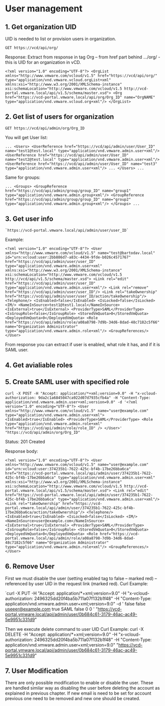 # User management

## 1. Get organization UID
UID is needed to list or provision users in organization.

`GET https://vcd/api/org/`

Response:
Extract from response in tag Org – from href part behind …/org/ - this is UID for an organization in vCD.

`<?xml version="1.0" encoding="UTF-8"?>
<OrgList xmlns="http://www.vmware.com/vcloud/v1.5" href="https://vcd/api/org/" type="application/vnd.vmware.vcloud.orgList+xml" xmlns:xsi="http://www.w3.org/2001/XMLSchema-instance" xsi:schemaLocation="http://www.vmware.com/vcloud/v1.5 http://vcd-portal.vmware.local/api/v1.5/schema/master.xsd">
    <Org href="https://vcd-portal.vmware.local/api/org/Org_ID" name="OrgNAME" type="application/vnd.vmware.vcloud.org+xml"/>
</OrgList>`


## 2. Get list of users for organization

`GET https://vcd/api/admin/org/Org_ID`

You will get User list:

  `
  ...
  <Users>
        <UserReference href="https://vcd/api/admin/user/User_ID" name="test1@test.local" type="application/vnd.vmware.admin.user+xml"/>
        <UserReference href="https://vcd/api/admin/user/User_ID" name="test2@test.local" type="application/vnd.vmware.admin.user+xml"/>
        <UserReference href="https://vcd/api/admin/user/User_ID" name="test3" type="application/vnd.vmware.admin.user+xml"/>
        ...
    </Users>
    ...
    `

Same for groups:

`
...
<Groups>
        <GroupReference href="https://vcd/api/admin/group/group_ID" name="group1" type="application/vnd.vmware.admin.group+xml"/>
        <GroupReference href="https://vcd/api/admin/group/group_ID" name="group2" type="application/vnd.vmware.admin.group+xml"/>
    </Groups>
...    
`

## 3. Get user info

    `https://vcd-portal.vmware.local/api/admin/user/user_ID`

Example:

`<?xml version="1.0" encoding="UTF-8"?>
<User xmlns="http://www.vmware.com/vcloud/v1.5" name="test@bartodav.local" id="urn:vcloud:user:2bb886d7-a83c-4434-9fde-b026c4571767" href="https://vcd/api/admin/user/user_ID" type="application/vnd.vmware.admin.user+xml" xmlns:xsi="http://www.w3.org/2001/XMLSchema-instance" xsi:schemaLocation="http://www.vmware.com/vcloud/v1.5 http://vcd/api/v1.5/schema/master.xsd">
    <Link rel="edit" href="https://vcd/api/admin/user/user_ID" type="application/vnd.vmware.admin.user+xml"/>
    <Link rel="remove" href="https://vcd/api/admin/user/user_ID"/>
    <Link rel="takeOwnership" href="https://vcd/api/admin/user/user_ID/action/takeOwnership"/>
    <Telephone/>
    <IsEnabled>false</IsEnabled>
    <IsLocked>false</IsLocked>
    <IM/>
    <NameInSource>test1@test1.local</NameInSource>
    <IsExternal>true</IsExternal>
    <ProviderType>SAML</ProviderType>
    <IsGroupRole>false</IsGroupRole>
    <StoredVmQuota>0</StoredVmQuota>
    <DeployedVmQuota>0</DeployedVmQuota>
    <Role href="https://vcd/api/admin/role/a08a8798-7d9b-34d6-8dad-48c7182c5f66" name="Organization Administrator" type="application/vnd.vmware.admin.role+xml"/>
    <GroupReferences/>
</User>`
 
From response you can extract if user is enabled, what role it has, and if it is SAML user.

## 4. Get avialiable roles

## 5. Create SAML user with specified role

`curl -X POST
-H "Accept: application/*+xml;version=9.0"
-H "x-vcloud-authorization: 9da2c1a6845047ca922d07d7935cfb4a"
-H "Content-Type: application/vnd.vmware.admin.user+xml;version=9.0"
-d '<?xml version="1.0" encoding="UTF-8"?>
<User
xmlns="http://www.vmware.com/vcloud/v1.5"
name="user@example.com"
type="application/vnd.vmware.admin.user+xml">
<IsEnabled>true</IsEnabled>
<ProviderType>SAML</ProviderType>
<Role
type="application/vnd.vmware.admin.role+xml"
href="https://vcd/api/admin/role/role_ID" />
</User>'
"https://vcd/api/admin/org/Org_ID"`
 

Status: 201 Created

Response body:

`<?xml version="1.0" encoding="UTF-8"?>
<User xmlns="http://www.vmware.com/vcloud/v1.5" name="user@example.com" id="urn:vcloud:user:374235b1-7622-425c-bf4b-17be26bba6ca" href="https://vcd-portal.vmware.local/api/admin/user/374235b1-7622-425c-bf4b-17be26bba6ca" type="application/vnd.vmware.admin.user+xml" xmlns:xsi="http://www.w3.org/2001/XMLSchema-instance" xsi:schemaLocation="http://www.vmware.com/vcloud/v1.5 http://vcd-portal.vmware.local/api/v1.5/schema/master.xsd">
    <Link rel="edit" href="https://vcd-portal.vmware.local/api/admin/user/374235b1-7622-425c-bf4b-17be26bba6ca" type="application/vnd.vmware.admin.user+xml"/>
    <Link rel="takeOwnership" href="https://vcd-portal.vmware.local/api/admin/user/374235b1-7622-425c-bf4b-17be26bba6ca/action/takeOwnership"/>
    <Telephone/>
    <IsEnabled>true</IsEnabled>
    <IsLocked>false</IsLocked>
    <IM/>
    <NameInSource>user@example.com</NameInSource>
    <IsExternal>true</IsExternal>
    <ProviderType>SAML</ProviderType>
    <IsGroupRole>false</IsGroupRole>
    <StoredVmQuota>0</StoredVmQuota>
    <DeployedVmQuota>0</DeployedVmQuota>
    <Role href="https://vcd-portal.vmware.local/api/admin/role/a08a8798-7d9b-34d6-8dad-48c7182c5f66" name="Organization Administrator" type="application/vnd.vmware.admin.role+xml"/>
    <GroupReferences/>
</User>`

## 6. Remove User
First we must disable the user (setting enabled tag to false – marked red) – referenced by user UID in the request link (marked red).
Curl Example:

`curl -X PUT
-H "Accept: application/*+xml;version=9.0"
-H "x-vcloud-authorization: 2496325dd20f4ba5b711a07f132b1f48"
-H "Content-Type: application/vnd.vmware.admin.user+xml;version=9.0"
-d '<?xml version="1.0" encoding="UTF-8"?>
<User xmlns="http://www.vmware.com/vcloud/v1.5" name="useeer@example.com" id="urn:vcloud:user:0b684c61-3179-46ac-ac49-5e9951c331d9" href="https://vcd-portal.vmware.local/api/admin/user/0b684c61-3179-46ac-ac49-5e9951c331d9" type="application/vnd.vmware.admin.user+xml" xmlns:xsi="http://www.w3.org/2001/XMLSchema-instance" xsi:schemaLocation="http://www.vmware.com/vcloud/v1.5 http://vcd-portal.vmware.local/api/v1.5/schema/master.xsd">
    <Link rel="edit" href="https://vcd-portal.vmware.local/api/admin/user/0b684c61-3179-46ac-ac49-5e9951c331d9" type="application/vnd.vmware.admin.user+xml"/>
    <Link rel="takeOwnership" href="https://vcd-portal.vmware.local/api/admin/user/0b684c61-3179-46ac-ac49-5e9951c331d9/action/takeOwnership"/>
    <Telephone/>
    <IsEnabled>false</IsEnabled>
    <IsLocked>false</IsLocked>
    <IM/>
    <NameInSource>useeer@example.com</NameInSource>
    <IsExternal>true</IsExternal>
    <ProviderType>SAML</ProviderType>
    <IsGroupRole>false</IsGroupRole>
    <StoredVmQuota>0</StoredVmQuota>
    <DeployedVmQuota>0</DeployedVmQuota>
    <Role href="https://vcd-portal.vmware.local/api/admin/role/a08a8798-7d9b-34d6-8dad-48c7182c5f66" name="Organization Administrator" type="application/vnd.vmware.admin.role+xml"/>
    <GroupReferences/>
</User>'
"https://vcd-portal.vmware.local/api/admin/user/0b684c61-3179-46ac-ac49-5e9951c331d9"
 
Then we execute delete command to user UID
Curl Example:
curl -X DELETE
-H "Accept: application/*+xml;version=9.0"
-H "x-vcloud-authorization: 2496325dd20f4ba5b711a07f132b1f48"
-H "Content-Type: application/vnd.vmware.admin.user+xml;version=9.0"
"https://vcd-portal.vmware.local/api/admin/user/0b684c61-3179-46ac-ac49-5e9951c331d9"
 
## 7. User Modification
There are only possible modification to enable or disable the user.
These are handled similar way as disabling the user before deleting the account as explained in previous chapter. If new email is need to be set for account previous one need to be removed and new one should be created.